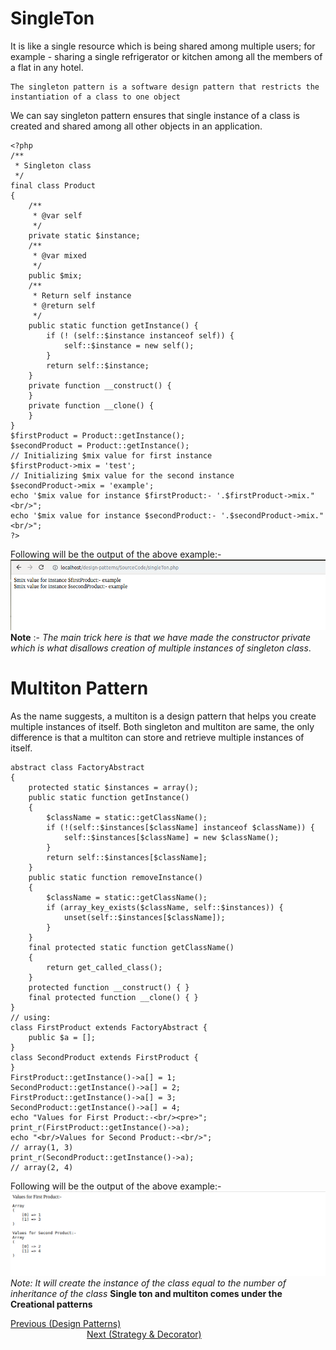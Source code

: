 # SingleTon
It is like a single resource which is being shared among multiple users; for example - sharing a single refrigerator or kitchen among all the members of a flat in any hotel.
```
The singleton pattern is a software design pattern that restricts the instantiation of a class to one object
```
We can say singleton pattern ensures that single instance of a class is created and shared among all other objects in an application.
```
<?php
/**
 * Singleton class
 */
final class Product
{
    /** 
     * @var self 
     */
    private static $instance;
    /**
     * @var mixed
     */
    public $mix;
    /**
     * Return self instance
     * @return self
     */
    public static function getInstance() {
        if (! (self::$instance instanceof self)) {
            self::$instance = new self();
        }
        return self::$instance;
    }
    private function __construct() {
    }
    private function __clone() {
    }
}
$firstProduct = Product::getInstance();
$secondProduct = Product::getInstance();
// Initializing $mix value for first instance
$firstProduct->mix = 'test';
// Initializing $mix value for the second instance
$secondProduct->mix = 'example';
echo '$mix value for instance $firstProduct:- '.$firstProduct->mix."<br/>";
echo '$mix value for instance $secondProduct:- '.$secondProduct->mix."<br/>";
?>
```
Following will be the output of the above example:-
<br/>
<img src="../images/singleTon.png" height="80%">
<br/>
**Note** :- *The main trick here is that we have made the constructor private which is what disallows creation of multiple instances of singleton class*.
# Multiton Pattern 
As the name suggests, a multiton is a design pattern that helps you create multiple instances of itself. Both singleton and multiton are same, the only difference is that a multiton can store and retrieve multiple instances of itself.
```
abstract class FactoryAbstract 
{
    protected static $instances = array();
    public static function getInstance() 
    {
        $className = static::getClassName();
        if (!(self::$instances[$className] instanceof $className)) {
            self::$instances[$className] = new $className();
        }
        return self::$instances[$className];
    }
    public static function removeInstance()
    {
        $className = static::getClassName();
        if (array_key_exists($className, self::$instances)) {
            unset(self::$instances[$className]);
        }
    }
    final protected static function getClassName()
    {
        return get_called_class();
    }
    protected function __construct() { }
    final protected function __clone() { }
}
// using:
class FirstProduct extends FactoryAbstract {
    public $a = [];
}
class SecondProduct extends FirstProduct {
}
FirstProduct::getInstance()->a[] = 1;
SecondProduct::getInstance()->a[] = 2;
FirstProduct::getInstance()->a[] = 3;
SecondProduct::getInstance()->a[] = 4;
echo "Values for First Product:-<br/><pre>";
print_r(FirstProduct::getInstance()->a);
echo "<br/>Values for Second Product:-<br/>";
// array(1, 3)
print_r(SecondProduct::getInstance()->a);
// array(2, 4)
```
Following will be the output of the above example:-
<br/>
<img src="../images/multiTon.png" height="80%">
<br/>
*Note: It will create the instance of the class equal to the number of inheritance of the class*
**Single ton and multiton comes under the Creational patterns**
<div>	
  <span><a href ="https://github.com/satish-dev/design-patterns/blob/master/documentation/Introduction.md" >Previous (Design Patterns)</a></span>
	&nbsp;&nbsp;&nbsp;&nbsp;&nbsp;&nbsp;&nbsp;&nbsp;&nbsp;&nbsp;&nbsp;&nbsp;&nbsp;
	&nbsp;&nbsp;&nbsp;&nbsp;&nbsp;&nbsp;&nbsp;&nbsp;&nbsp;&nbsp;&nbsp;&nbsp;&nbsp;
	&nbsp;&nbsp;&nbsp;&nbsp;&nbsp;&nbsp;&nbsp;&nbsp;&nbsp;&nbsp;&nbsp;&nbsp;&nbsp;
	&nbsp;&nbsp;&nbsp;&nbsp;&nbsp;&nbsp;&nbsp;&nbsp;&nbsp;&nbsp;&nbsp;&nbsp;&nbsp;
    &nbsp;&nbsp;&nbsp;&nbsp;&nbsp;&nbsp;&nbsp;&nbsp;&nbsp;&nbsp;&nbsp;&nbsp;&nbsp;
	&nbsp;&nbsp;&nbsp;&nbsp;&nbsp;&nbsp;&nbsp;&nbsp;&nbsp;&nbsp;&nbsp;&nbsp;&nbsp;
	&nbsp;&nbsp;&nbsp;&nbsp;&nbsp;&nbsp;&nbsp;&nbsp;&nbsp;&nbsp;&nbsp;&nbsp;&nbsp;
	&nbsp;&nbsp;
	<span><a href ="https://github.com/satish-dev/design-patterns/blob/master/documentation/StrategyDecorator.md" >Next (Strategy & Decorator) 
</div>